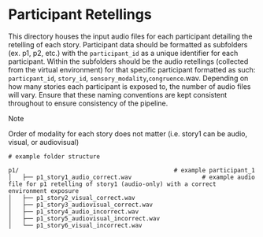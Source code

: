 # Participant Retellings
This directory houses the input audio files for each participant detailing the retelling of each story. Participant data
should be formatted as subfolders (ex. p1, p2, etc.) with the `participant_id` as a unique identifier for each participant. 
Within the subfolders should be the audio retellings (collected from the virtual environment) for that specific participant formatted
as such: `particpant_id`, `story_id`, `sensory_modality`,`congruence`.wav. Depending on how many stories each participant is exposed to, the
number of audio files will vary. Ensure that these naming conventions are kept consistent throughout to ensure consistency of the
pipeline.

> [!NOTE]
> Order of modality for each story does not matter (i.e. story1 can be audio, visual, or audiovisual)

```
# example folder structure

p1/                                            # example participant_1
│   ├── p1_story1_audio_correct.wav                    # example audio file for p1 retelling of story1 (audio-only) with a correct environment exposure
│   ├── p1_story2_visual_correct.wav
│   ├── p1_story3_audiovisual_correct.wav
│   ├── p1_story4_audio_incorrect.wav
│   ├── p1_story5_audiovisual_incorrect.wav
│   └── p1_story6_visual_incorrect.wav
```
